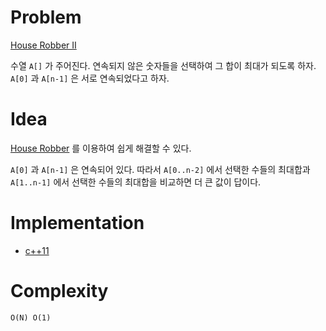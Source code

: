 # Problem

[House Robber II](https://leetcode.com/problems/house-robber-ii/)

수열 `A[]` 가 주어진다. 연속되지 않은 숫자들을 선택하여 그 합이 최대가
되도록 하자.  `A[0]` 과 `A[n-1]` 은 서로 연속되었다고 하자.

# Idea

[House Robber](/leetcode/HouseRobber/README.md) 를 이용하여 쉽게 해결할 수 있다.

`A[0]` 과 `A[n-1]` 은 연속되어 있다. 따라서 `A[0..n-2]` 에서 선택한
수들의 최대합과 `A[1..n-1]` 에서 선택한 수들의 최대합을 비교하면 더 큰
값이 답이다.

# Implementation

* [c++11](a.cpp)

# Complexity

```
O(N) O(1)
```
